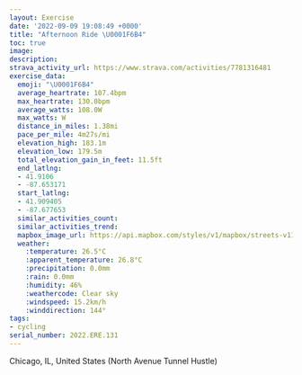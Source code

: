 ```yaml
---
layout: Exercise
date: '2022-09-09 19:08:49 +0000'
title: "Afternoon Ride \U0001F6B4"
toc: true
image:
description:
strava_activity_url: https://www.strava.com/activities/7781316481
exercise_data:
  emoji: "\U0001F6B4"
  average_heartrate: 107.4bpm
  max_heartrate: 130.0bpm
  average_watts: 108.0W
  max_watts: W
  distance_in_miles: 1.38mi
  pace_per_mile: 4m27s/mi
  elevation_high: 183.1m
  elevation_low: 179.5m
  total_elevation_gain_in_feet: 11.5ft
  end_latlng:
  - 41.9106
  - -87.653171
  start_latlng:
  - 41.909405
  - -87.677653
  similar_activities_count:
  similar_activities_trend:
  mapbox_image_url: https://api.mapbox.com/styles/v1/mapbox/streets-v11/static/path-5+787af2-1.0(_rx~FlncvOECIB%5BI%3F%5DHS%40g%40GSAUDe%40Cc%40GkDBWAgB%40sAASDSCQBg%40EOAS%40_AC_BCGCA%3FEHKEy%40%3FsDEe%40%3FUBUAiA%40a%40CM%40UGgBBuAAuCEmABcBCq%40IMCHIOPg%40Du%40%3FgAMg%40FQ%40cADk%40%40y%40%40mDA%5B%40EIBB%5BFCAIGBEwAD_%40Ak%40Bg%40C%5B%40y%40EgA%40oAEQAeAB%7D%40CqCBk%40A_A%40UG_A%40aADQ%3FaAAQ%3F%7D%40KyD%3FeBBe%40AUEcB),pin-s-s+e5b22e(-87.67735,41.91024),pin-s-f+89ae00(-87.65624999999991,41.91073000000001)/auto/800x800?access_token=pk.eyJ1Ijoiam9zaGJlY2ttYW4iLCJhIjoiY205eWR2aDd1MWZ6djJrbXc4a3M0bWZleiJ9.XiG9OWkNcZk2QzjJbxLB4A
  weather:
    :temperature: 26.5°C
    :apparent_temperature: 26.8°C
    :precipitation: 0.0mm
    :rain: 0.0mm
    :humidity: 46%
    :weathercode: Clear sky
    :windspeed: 15.2km/h
    :winddirection: 144°
tags:
- cycling
serial_number: 2022.ERE.131
---
```

Chicago, IL, United States (North Avenue Tunnel Hustle)
